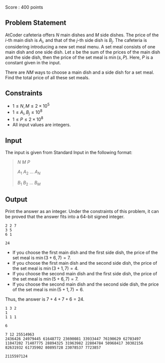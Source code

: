 Score : $400$ points

## Problem Statement

AtCoder cafeteria offers $N$ main dishes and $M$ side dishes. The price of the $i$-th main dish is $A_i$, and that of the $j$-th side dish is $B_j$.
The cafeteria is considering introducing a new set meal menu.
A set meal consists of one main dish and one side dish. Let $s$ be the sum of the prices of the main dish and the side dish, then the price of the set meal is $\min(s,P)$.
Here, $P$ is a constant given in the input.

There are $NM$ ways to choose a main dish and a side dish for a set meal. Find the total price of all these set meals.

## Constraints

- $1\leq N,M \leq 2\times 10^5$
- $1\leq A_i,B_j \leq 10^8$
- $1\leq P \leq 2\times 10^8$
- All input values are integers.

## Input

The input is given from Standard Input in the following format:

> $N$ $M$ $P$
> 
> $A_1$ $A_2$ $\dots$ $A_N$
> 
> $B_1$ $B_2$ $\dots$ $B_M$

## Output

Print the answer as an integer.
Under the constraints of this problem, it can be proved that the answer fits into a $64$-bit signed integer.

```input1
2 2 7
3 5
6 1
```

```output1
24
```

- If you choose the first main dish and the first side dish, the price of the set meal is $\min(3+6,7)=7$.
- If you choose the first main dish and the second side dish, the price of the set meal is $\min(3+1,7)=4$.
- If you choose the second main dish and the first side dish, the price of the set meal is $\min(5+6,7)=7$.
- If you choose the second main dish and the second side dish, the price of the set meal is $\min(5+1,7)=6$.

Thus, the answer is $7+4+7+6=24$.

```input2
1 3 2
1
1 1 1
```

```output2
6
```

```input3
7 12 25514963
2436426 24979445 61648772 23690081 33933447 76190629 62703497
11047202 71407775 28894325 31963982 22804784 50968417 30302156 82631932 61735902 80895728 23078537 7723857
```

```output3
2115597124
```